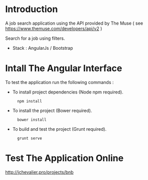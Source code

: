 # Introduction

A job search application using the API provided by The Muse ( see https://www.themuse.com/developers/api/v2 )

Search for a job using filters.

* Stack : AngularJs / Bootstrap

# Intall The Angular Interface

To test the application run the following commands :

* To install project dependencies (Node npm required).

		npm install

* To install the project (Bower required).

		bower install

* To build and test the project (Grunt required).

		grunt serve

# Test The Application Online

http://jchevalier.pro/projects/bnb



